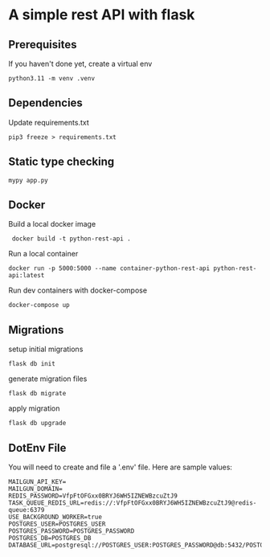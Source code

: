 # A simple rest API with flask

## Prerequisites

If you haven't done yet, create a virtual env

```
python3.11 -m venv .venv
```

## Dependencies

Update requirements.txt

```
pip3 freeze > requirements.txt 
```

## Static type checking

```
mypy app.py 
```

## Docker

Build a local docker image

```
 docker build -t python-rest-api .
```

Run a local container

```
docker run -p 5000:5000 --name container-python-rest-api python-rest-api:latest
```

Run dev containers with docker-compose

```
docker-compose up
```


## Migrations

setup initial migrations

```
flask db init
```

generate migration files

```
flask db migrate
```

apply migration

```
flask db upgrade
```

## DotEnv File

You will need to create and file a '.env' file. Here are sample values:

```
MAILGUN_API_KEY=
MAILGUN_DOMAIN=
REDIS_PASSWORD=VfpFtOFGxx0BRYJ6WH5IZNEWBzcuZtJ9
TASK_QUEUE_REDIS_URL=redis://:VfpFtOFGxx0BRYJ6WH5IZNEWBzcuZtJ9@redis-queue:6379
USE_BACKGROUND_WORKER=true
POSTGRES_USER=POSTGRES_USER
POSTGRES_PASSWORD=POSTGRES_PASSWORD
POSTGRES_DB=POSTGRES_DB
DATABASE_URL=postgresql://POSTGRES_USER:POSTGRES_PASSWORD@db:5432/POSTGRES_DB
```

